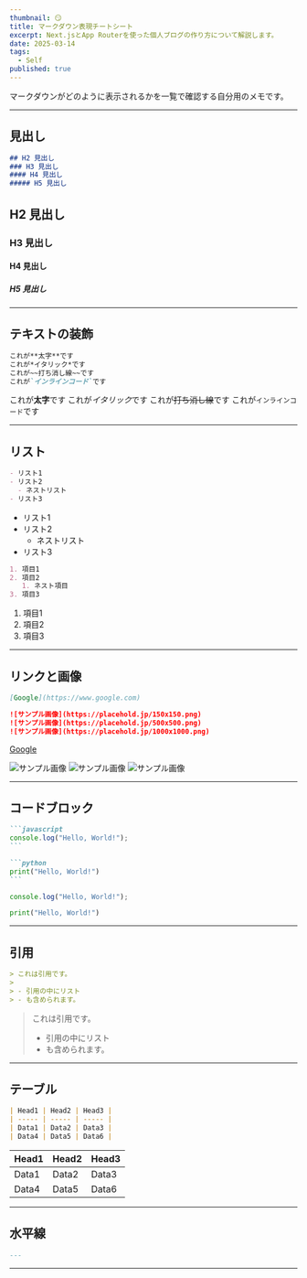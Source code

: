 ```yaml
---
thumbnail: 😏
title: マークダウン表現チートシート
excerpt: Next.jsとApp Routerを使った個人ブログの作り方について解説します。
date: 2025-03-14
tags:
  - Self
published: true
---
```


マークダウンがどのように表示されるかを一覧で確認する自分用のメモです。

---

## 見出し

```md
## H2 見出し
### H3 見出し
#### H4 見出し
##### H5 見出し
```

## H2 見出し
### H3 見出し
#### H4 見出し
##### H5 見出し

---

## テキストの装飾

```md
これが**太字**です
これが*イタリック*です
これが~~打ち消し線~~です
これが`インラインコード`です
```

これが**太字**です
これが*イタリック*です
これが~~打ち消し線~~です
これが`インラインコード`です

---

## リスト

```md
- リスト1
- リスト2
  - ネストリスト
- リスト3
```

- リスト1
- リスト2
  - ネストリスト
- リスト3


```md
1. 項目1
2. 項目2
   1. ネスト項目
3. 項目3
```

1. 項目1
2. 項目2
3. 項目3

---

## リンクと画像

```md
[Google](https://www.google.com)

![サンプル画像](https://placehold.jp/150x150.png)
![サンプル画像](https://placehold.jp/500x500.png)
![サンプル画像](https://placehold.jp/1000x1000.png)
```

[Google](https://www.google.com)

![サンプル画像](https://placehold.jp/150x150.png)
![サンプル画像](https://placehold.jp/500x500.png)
![サンプル画像](https://placehold.jp/1000x500.png)

---

## コードブロック

````md
```javascript
console.log("Hello, World!");
```

```python
print("Hello, World!")
```

````

```js
console.log("Hello, World!");
```

```python
print("Hello, World!")
```

---

## 引用

```md
> これは引用です。
>
> - 引用の中にリスト
> - も含められます。
```

> これは引用です。
>
> - 引用の中にリスト
> - も含められます。

---

## テーブル

```md
| Head1 | Head2 | Head3 |
| ----- | ----- | ----- |
| Data1 | Data2 | Data3 |
| Data4 | Data5 | Data6 |
```

| Head1 | Head2 | Head3 |
| ----- | ----- | ----- |
| Data1 | Data2 | Data3 |
| Data4 | Data5 | Data6 |

---

## 水平線

```md
---
```

---
